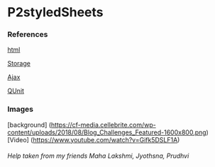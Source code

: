 # P2styledSheets
### References
[html](https://www.w3schools.com/)

[Storage](https://github.com/profcase/js-gui-storage)

[Ajax](https://github.com/profcase/js-gui-ajax)

[QUnit](https://github.com/profcase/js-gui-with-tests) 

### Images
[background] (https://cf-media.cellebrite.com/wp-content/uploads/2018/08/Blog_Challenges_Featured-1600x800.png)
[Video] (https://www.youtube.com/watch?v=Gifk5DSLF1A)

###### Help taken from my friends Maha Lakshmi, Jyothsna, Prudhvi

